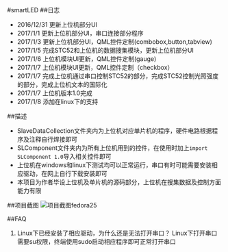 #smartLED
##日志
- 2016/12/31 更新上位机部分UI
- 2017/1/1   更新上位机部分UI，串口连接部分程序
- 2017/1/3   更新上位机部分UI，QML控件定制(combobox,button,tabview)
- 2017/1/5   完成STC52和上位机的数据搜集模块，更新上位机部分UI
- 2017/1/6   上位机模块UI更新，QML控件定制(gauge)
- 2017/1/7   上位机模块UI更新，QML控件定制（checkbox）
- 2017/1/7   完成上位机通过串口控制STC52的部分，完成STC52控制光照强度的部分，完成上位机文本的国际化
- 2017/1/7   上位机版本1.0完成
- 2017/1/8   添加在linux下的支持

##描述
- SlaveDataCollection文件夹内为上位机对应单片机的程序，硬件电路根据程序及注释自行焊接即可
- SLComponent文件夹内为所有上位机用到的控件，在使用时加上```import SLComponent 1.0```导入相关控件即可
- 上位机在windows和linux下测试均可以正常运行，串口有时可能需要安装相应驱动，在网上自行下载安装即可
- 本项目为作者毕设上位机及单片机的源码部分，上位机在搜集数据及控制方面能力有限

##项目截图
![项目截图fedora25](http://git.oschina.net/uploads/images/2017/0108/193108_a1eea984_1178850.png "在这里输入图片标题")

##FAQ
1. Linux下已经安装了相应驱动，为什么还是无法打开串口？ 
Linux下打开串口需要su权限，终端使用sudo启动相应程序即可正常打开串口
